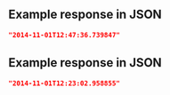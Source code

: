 ## Example response in JSON

```json
"2014-11-01T12:47:36.739847"
```

## Example response in JSON

```json
"2014-11-01T12:23:02.958855"
```


